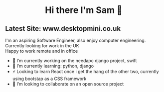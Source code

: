 <h1 align="center">
Hi there I'm Sam 👋
</h1>

<h2> Latest Site: www.desktopmini.co.uk </h2>

<p>
I'm an aspiring Software Engineer, also enjoy computer engineering.<br>
Currently looking for work in the UK <br>
Happy to work remote and in office
</p>

- 🔭 I’m currently working on the needapc django project, swift
- 🌱 I’m currently learning: python, django
- ⚡ Looking to learn React once i get the hang of the other two, currently using bootstap as a CSS framework
- 👯 I’m looking to collaborate on an open source project
<!--
**sgs22/sgs22** is a ✨ _special_ ✨ repository because its `README.md` (this file) appears on your GitHub profile.

Here are some ideas to get you started:

- 🔭 I’m currently working on ...
- 🌱 I’m currently learning ...
- 👯 I’m looking to collaborate on ...
- 🤔 I’m looking for help with ...
- 💬 Ask me about ...
- 📫 How to reach me: ...
- 😄 Pronouns: ...
- ⚡ Fun fact: ...
-->
